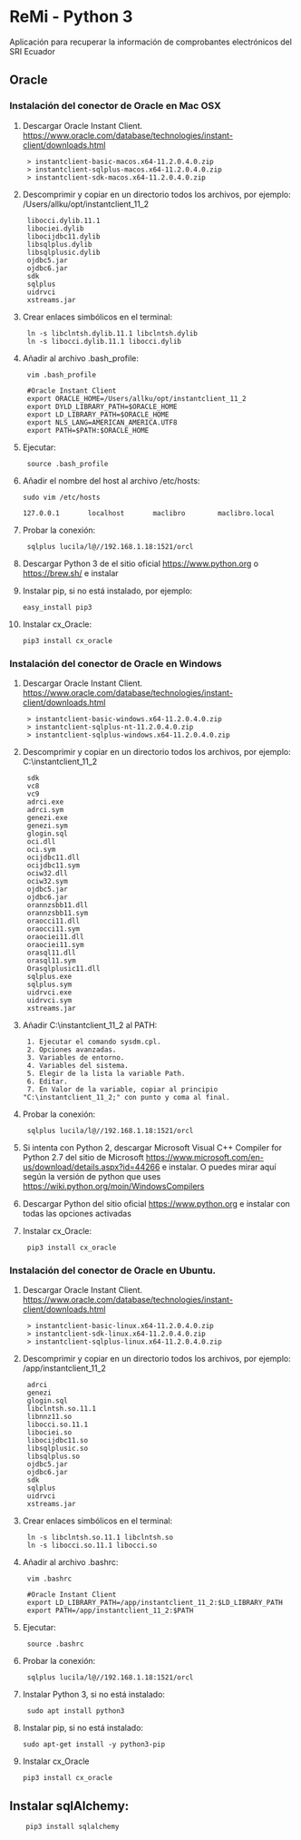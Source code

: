 # ReMi - Python 3
Aplicación para recuperar la información de comprobantes electrónicos del SRI Ecuador

## Oracle

### Instalación del conector de Oracle en Mac OSX
1. Descargar Oracle Instant Client. https://www.oracle.com/database/technologies/instant-client/downloads.html


        > instantclient-basic-macos.x64-11.2.0.4.0.zip 
        > instantclient-sqlplus-macos.x64-11.2.0.4.0.zip 
        > instantclient-sdk-macos.x64-11.2.0.4.0.zip


2. Descomprimir y copiar en un directorio todos los archivos, por ejemplo: /Users/allku/opt/instantclient_11_2

        libocci.dylib.11.1
        libociei.dylib
        libocijdbc11.dylib
        libsqlplus.dylib
        libsqlplusic.dylib
        ojdbc5.jar
        ojdbc6.jar
        sdk
        sqlplus
        uidrvci
        xstreams.jar
        
3. Crear enlaces simbólicos en el terminal:

        ln -s libclntsh.dylib.11.1 libclntsh.dylib
        ln -s libocci.dylib.11.1 libocci.dylib

4. Añadir al archivo .bash_profile: 

        vim .bash_profile 

        #Oracle Instant Client
        export ORACLE_HOME=/Users/allku/opt/instantclient_11_2
        export DYLD_LIBRARY_PATH=$ORACLE_HOME
        export LD_LIBRARY_PATH=$ORACLE_HOME
        export NLS_LANG=AMERICAN_AMERICA.UTF8
        export PATH=$PATH:$ORACLE_HOME


5. Ejecutar: 

        source .bash_profile 

6. Añadir el nombre del host al archivo /etc/hosts: 

       sudo vim /etc/hosts

       127.0.0.1       localhost       maclibro        maclibro.local
       
7. Probar la conexión: 

        sqlplus lucila/l@//192.168.1.18:1521/orcl

8. Descargar Python 3 de el sitio oficial https://www.python.org o https://brew.sh/ e instalar
9. Instalar pip, si no está instalado, por ejemplo:

       easy_install pip3
       
10. Instalar cx_Oracle: 

        pip3 install cx_oracle

### Instalación del conector de Oracle en Windows

1. Descargar Oracle Instant Client. https://www.oracle.com/database/technologies/instant-client/downloads.html
        
        > instantclient-basic-windows.x64-11.2.0.4.0.zip
        > instantclient-sqlplus-nt-11.2.0.4.0.zip
        > instantclient-sqlplus-windows.x64-11.2.0.4.0.zip
        
2. Descomprimir y copiar en un directorio todos los archivos, por ejemplo: C:\instantclient_11_2

        sdk
        vc8
        vc9
        adrci.exe
        adrci.sym
        genezi.exe
        genezi.sym
        glogin.sql
        oci.dll
        oci.sym
        ocijdbc11.dll
        ocijdbc11.sym
        ociw32.dll
        ociw32.sym
        ojdbc5.jar
        ojdbc6.jar
        orannzsbb11.dll
        orannzsbb11.sym
        oraocci11.dll
        oraocci11.sym
        oraociei11.dll
        oraociei11.sym
        orasql11.dll
        orasql11.sym
        Orasqlplusic11.dll
        sqlplus.exe
        sqlplus.sym
        uidrvci.exe
        uidrvci.sym
        xstreams.jar

3. Añadir C:\instantclient_11_2 al PATH: 

        1. Ejecutar el comando sysdm.cpl.
        2. Opciones avanzadas.
        3. Variables de entorno.
        4. Variables del sistema.
        5. Elegir de la lista la variable Path.
        6. Editar.
        7. En Valor de la variable, copiar al principio "C:\instantclient_11_2;" con punto y coma al final.

4. Probar la conexión: 

        sqlplus lucila/l@//192.168.1.18:1521/orcl

5. Si intenta con Python 2, descargar Microsoft Visual C++ Compiler for Python 2.7 del sitio de Microsoft https://www.microsoft.com/en-us/download/details.aspx?id=44266 e instalar. O puedes mirar aquí según la versión de python que uses https://wiki.python.org/moin/WindowsCompilers
6. Descargar Python del sitio oficial https://www.python.org e instalar con todas las opciones activadas
7. Instalar cx_Oracle: 

        pip3 install cx_oracle

### Instalación del conector de Oracle en Ubuntu.

1. Descargar Oracle Instant Client. https://www.oracle.com/database/technologies/instant-client/downloads.html

        > instantclient-basic-linux.x64-11.2.0.4.0.zip
        > instantclient-sdk-linux.x64-11.2.0.4.0.zip
        > instantclient-sqlplus-linux.x64-11.2.0.4.0.zip
        
2. Descomprimir y copiar en un directorio todos los archivos, por ejemplo: /app/instantclient_11_2

        adrci
        genezi
        glogin.sql
        libclntsh.so.11.1
        libnnz11.so
        libocci.so.11.1
        libociei.so
        libocijdbc11.so
        libsqlplusic.so
        libsqlplus.so
        ojdbc5.jar
        ojdbc6.jar
        sdk
        sqlplus
        uidrvci
        xstreams.jar

3. Crear enlaces simbólicos en el terminal:
        
        ln -s libclntsh.so.11.1 libclntsh.so
        ln -s libocci.so.11.1 libocci.so
        
4. Añadir al archivo .bashrc: 

        vim .bashrc

        #Oracle Instant Client
        export LD_LIBRARY_PATH=/app/instantclient_11_2:$LD_LIBRARY_PATH
        export PATH=/app/instantclient_11_2:$PATH

5. Ejecutar: 

        source .bashrc 
        
6. Probar la conexión: 

        sqlplus lucila/l@//192.168.1.18:1521/orcl
        
8. Instalar Python 3, si no está instalado:

        sudo apt install python3

9. Instalar pip, si no está instalado:

       sudo apt-get install -y python3-pip
       
10. Instalar cx_Oracle

        pip3 install cx_oracle        
        
## Instalar sqlAlchemy: 

        pip3 install sqlalchemy

